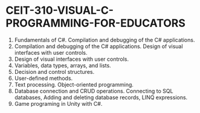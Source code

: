 # CEIT-310-VISUAL-C-PROGRAMMING-FOR-EDUCATORS
1. Fundamentals of C#. Compilation and debugging of the C# applications.
2. Compilation and debugging of the C# applications. Design of visual interfaces with user controls.
3. Design of visual interfaces with user controls.
4. Variables, data types, arrays, and lists.
5. Decision and control structures.
6. User-defined methods.
7. Text processing. Object-oriented programming.
8. Database connection and CRUD operations. Connecting to SQL databases, Adding and deleting database records, LINQ expressions.
9. Game programing in Unity with C#.




